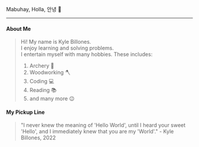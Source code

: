 Mabuhay, Holla, 안녕 👋
***
#### About Me
> Hi! My name is Kyle Billones.  <br>
> I enjoy learning and solving problems. <br>
> I entertain myself with many hobbies. These includes: <br>
 > 1. Archery 🏹
 > 2. Woodworking 🪓
 > 3. Coding 💻
 > 4. Reading 📚
 > 5. and many more 😉

#### My Pickup Line
> "I never knew the meaning of 'Hello World', until I heard your sweet 'Hello', and I immediately knew that you are my 'World'." - Kyle Billones, 2022
